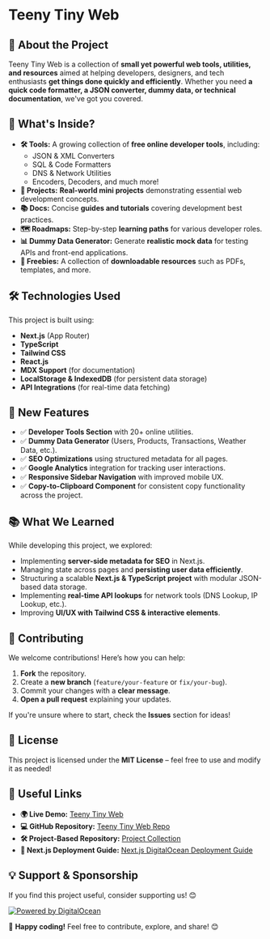 # Teeny Tiny Web

## 🚀 About the Project
Teeny Tiny Web is a collection of **small yet powerful web tools, utilities, and resources** aimed at helping developers, designers, and tech enthusiasts **get things done quickly and efficiently**. Whether you need **a quick code formatter, a JSON converter, dummy data, or technical documentation**, we've got you covered.

## 📌 What's Inside?
- **🛠 Tools:** A growing collection of **free online developer tools**, including:
  - JSON & XML Converters
  - SQL & Code Formatters
  - DNS & Network Utilities
  - Encoders, Decoders, and much more!
- **🚀 Projects:** **Real-world mini projects** demonstrating essential web development concepts.
- **📚 Docs:** Concise **guides and tutorials** covering development best practices.
- **🗺 Roadmaps:** Step-by-step **learning paths** for various developer roles.
- **📊 Dummy Data Generator:** Generate **realistic mock data** for testing APIs and front-end applications.
- **🎁 Freebies:** A collection of **downloadable resources** such as PDFs, templates, and more.

## 🛠️ Technologies Used
This project is built using:
- **Next.js** (App Router)
- **TypeScript**
- **Tailwind CSS**
- **React.js**
- **MDX Support** (for documentation)
- **LocalStorage & IndexedDB** (for persistent data storage)
- **API Integrations** (for real-time data fetching)

## 🎯 New Features
- ✅ **Developer Tools Section** with 20+ online utilities.
- ✅ **Dummy Data Generator** (Users, Products, Transactions, Weather Data, etc.).
- ✅ **SEO Optimizations** using structured metadata for all pages.
- ✅ **Google Analytics** integration for tracking user interactions.
- ✅ **Responsive Sidebar Navigation** with improved mobile UX.
- ✅ **Copy-to-Clipboard Component** for consistent copy functionality across the project.

## 📚 What We Learned
While developing this project, we explored:
- Implementing **server-side metadata for SEO** in Next.js.
- Managing state across pages and **persisting user data efficiently**.
- Structuring a scalable **Next.js & TypeScript project** with modular JSON-based data storage.
- Implementing **real-time API lookups** for network tools (DNS Lookup, IP Lookup, etc.).
- Improving **UI/UX with Tailwind CSS & interactive elements**.

## 🤝 Contributing
We welcome contributions! Here’s how you can help:
1. **Fork** the repository.
2. Create a **new branch** (`feature/your-feature` or `fix/your-bug`).
3. Commit your changes with a **clear message**.
4. **Open a pull request** explaining your updates.

If you're unsure where to start, check the **Issues** section for ideas!

## 📜 License
This project is licensed under the **MIT License** – feel free to use and modify it as needed!

## 🔗 Useful Links
- **🌍 Live Demo:** [Teeny Tiny Web](https://www.teenytinyweb.com)
- **💻 GitHub Repository:** [Teeny Tiny Web Repo](https://github.com/Gunduz-Medya/teeny-tiny-web)
- **🛠 Project-Based Repository:** [Project Collection](https://github.com/barisgunduz/teeny-tiny-web-projects)
- **📖 Next.js Deployment Guide:** [Next.js DigitalOcean Deployment Guide](docs/Nextjs_DigitalOcean_Deployment_Guide.md)

## 💡 Support & Sponsorship
If you find this project useful, consider supporting us! 😊

[![Powered by DigitalOcean](https://web-platforms.sfo2.cdn.digitaloceanspaces.com/WWW/Badge%203.svg)](https://www.digitalocean.com/?refcode=525051e9e7a7&utm_campaign=Referral_Invite&utm_medium=Referral_Program&utm_source=badge)

🚀 **Happy coding!** Feel free to contribute, explore, and share! 😊
